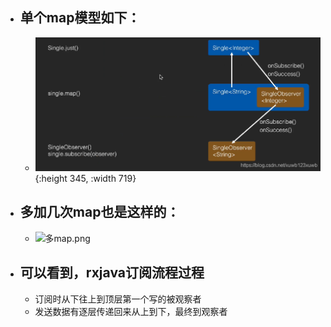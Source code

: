 - ## 单个map模型如下：
	- ![map.png](../assets/map_1690267871475_0.png){:height 345, :width 719}
- ## 多加几次map也是这样的：
	- ![多map.png](../assets/多map_1690267935776_0.png)
- ## 可以看到，rxjava订阅流程过程
	- 订阅时从下往上到顶层第一个写的被观察者
	- 发送数据有逐层传递回来从上到下，最终到观察者